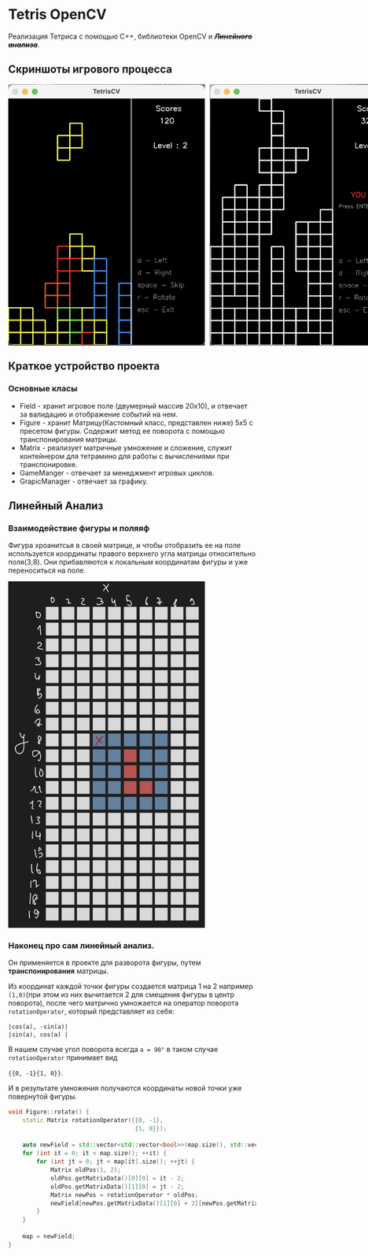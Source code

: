 # Tetris OpenCV
Реализация Тетриса с помощью  C++, библиотеки OpenCV и <strong><em><del>Линейного анализа</del></em></strong>.

## Cкриншоты игрового процесса

<div style="display:flex; flex-direction:row; margin-bottom:20px;">
    <img src="common/game_screen.png" alt="game" width="400" style="margin-right:10px;" />
    <img src="common/death_screen.png" alt="dead" width="400" />
</div>


## Краткое устройство проекта
### Основные класы 
- Field - хранит игровое поле (двумерный массив 20х10), и отвечает за валидацию и отображение событий на нем.
- Figure - хранит Матрицу(Кастомный класс, представлен ниже) 5х5 с пресетом фигуры. Содержит метод ее поворота с помощью транспонирования матрицы.
- Matrix - реализует матричные умножение и сложение, служит контейнером для тетрамино для  работы с вычислениями при транспонировке.
- GameManger - отвечает за менеджмент игровых циклов.
- GrapicManager - отвечает за графику.

## Линейный Анализ
### Взаимодействие фигуры и поляяф

Фигура хроанитсья в своей матрице, и чтобы отобразить ее на поле используется координаты правого верхнего угла матрицы относительно поля(3;8). Они прибавляются к локальным координатам фигуры и уже переноситься на поле.

<img src="common/YElmAO8kAqk.jpg" alt="dead" width="400" />

### Наконец про сам линейный анализ. 

Он применяется в проекте для разворота фигуры, путем **транспонирования** матрицы.

Из координат каждой точки фигуры создается матрица 1 на 2 например `(1,0)`(при этом из них вычитается 2 для смещения фигуры в центр поворота), после чего матрично умножается на оператор поворота `rotationOperator`, который представляет из себя:
```
|cos(a), -sin(a)|
|sin(a), cos(a) |
```
В нашем случае угол поворота всегда `a = 90°` в таком случае `rotationOperator` принимает вид

`{{0, -1}{1, 0}}`.

И в результате умножения получаются координаты новой точки уже повернутой фигуры. 

```cpp
void Figure::rotate() {
    static Matrix rotationOperator({{0, -1},
                                    {1, 0}});

    auto newField = std::vector<std::vector<bool>>(map.size(), std::vector<bool>(DEFAULT_MATRIX_SIZE));
    for (int it = 0; it < map.size(); ++it) {
        for (int jt = 0; jt < map[it].size(); ++jt) {
            Matrix oldPos(1, 2);
            oldPos.getMatrixData()[0][0] = it - 2;
            oldPos.getMatrixData()[1][0] = jt - 2;
            Matrix newPos = rotationOperator * oldPos;
            newField[newPos.getMatrixData()[1][0] + 2][newPos.getMatrixData()[0][0] + 2] = map[jt][it];
        }
    }

    map = newField;
}
```

